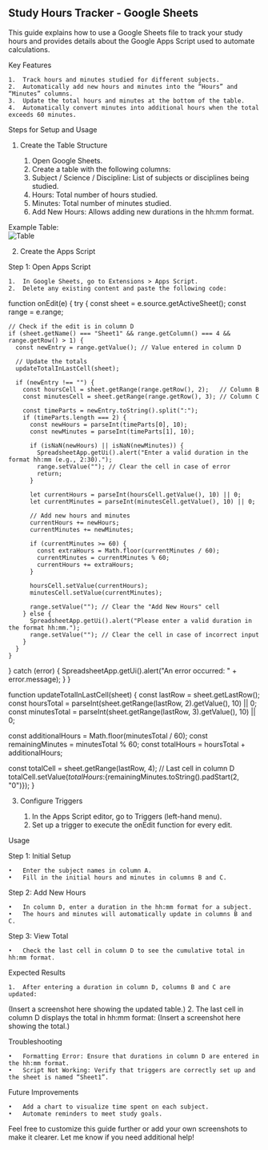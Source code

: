 ## Study Hours Tracker - Google Sheets

This guide explains how to use a Google Sheets file to track your study hours and provides details about the Google Apps Script used to automate calculations.

Key Features

	1.	Track hours and minutes studied for different subjects.
	2.	Automatically add new hours and minutes into the “Hours” and “Minutes” columns.
	3.	Update the total hours and minutes at the bottom of the table.
	4.	Automatically convert minutes into additional hours when the total exceeds 60 minutes.

Steps for Setup and Usage

1. Create the Table Structure

	1. Open Google Sheets.
	2. Create a table with the following columns:
	3. Subject / Science / Discipline: List of subjects or disciplines being studied.
	3. Hours: Total number of hours studied.
	4. Minutes: Total number of minutes studied.
	5. Add New Hours: Allows adding new durations in the hh:mm format.

Example Table: <br/>
![Table](https://i.ibb.co/4gDC7SW/Capture-d-cran-2024-12-04-013538.png)


2. Create the Apps Script

Step 1: Open Apps Script

	1.	In Google Sheets, go to Extensions > Apps Script.
	2.	Delete any existing content and paste the following code:

function onEdit(e) {
  try {
    const sheet = e.source.getActiveSheet();
    const range = e.range;

    // Check if the edit is in column D
    if (sheet.getName() === "Sheet1" && range.getColumn() === 4 && range.getRow() > 1) {
      const newEntry = range.getValue(); // Value entered in column D

      // Update the totals
      updateTotalInLastCell(sheet);

      if (newEntry !== "") {
        const hoursCell = sheet.getRange(range.getRow(), 2);   // Column B
        const minutesCell = sheet.getRange(range.getRow(), 3); // Column C

        const timeParts = newEntry.toString().split(":");
        if (timeParts.length === 2) {
          const newHours = parseInt(timeParts[0], 10);
          const newMinutes = parseInt(timeParts[1], 10);

          if (isNaN(newHours) || isNaN(newMinutes)) {
            SpreadsheetApp.getUi().alert("Enter a valid duration in the format hh:mm (e.g., 2:30).");
            range.setValue(""); // Clear the cell in case of error
            return;
          }

          let currentHours = parseInt(hoursCell.getValue(), 10) || 0;
          let currentMinutes = parseInt(minutesCell.getValue(), 10) || 0;

          // Add new hours and minutes
          currentHours += newHours;
          currentMinutes += newMinutes;

          if (currentMinutes >= 60) {
            const extraHours = Math.floor(currentMinutes / 60);
            currentMinutes = currentMinutes % 60;
            currentHours += extraHours;
          }

          hoursCell.setValue(currentHours);
          minutesCell.setValue(currentMinutes);

          range.setValue(""); // Clear the "Add New Hours" cell
        } else {
          SpreadsheetApp.getUi().alert("Please enter a valid duration in the format hh:mm.");
          range.setValue(""); // Clear the cell in case of incorrect input
        }
      }
    }
  } catch (error) {
    SpreadsheetApp.getUi().alert("An error occurred: " + error.message);
  }
}

function updateTotalInLastCell(sheet) {
  const lastRow = sheet.getLastRow();
  const hoursTotal = parseInt(sheet.getRange(lastRow, 2).getValue(), 10) || 0;
  const minutesTotal = parseInt(sheet.getRange(lastRow, 3).getValue(), 10) || 0;

  const additionalHours = Math.floor(minutesTotal / 60);
  const remainingMinutes = minutesTotal % 60;
  const totalHours = hoursTotal + additionalHours;

  const totalCell = sheet.getRange(lastRow, 4); // Last cell in column D
  totalCell.setValue(${totalHours}:${remainingMinutes.toString().padStart(2, "0")});
}

3. Configure Triggers

	1.	In the Apps Script editor, go to Triggers (left-hand menu).
	2.	Set up a trigger to execute the onEdit function for every edit.

Usage

Step 1: Initial Setup

	•	Enter the subject names in column A.
	•	Fill in the initial hours and minutes in columns B and C.

Step 2: Add New Hours

	•	In column D, enter a duration in the hh:mm format for a subject.
	•	The hours and minutes will automatically update in columns B and C.

Step 3: View Total

	•	Check the last cell in column D to see the cumulative total in hh:mm format.

Expected Results

	1.	After entering a duration in column D, columns B and C are updated:
(Insert a screenshot here showing the updated table.)
	2.	The last cell in column D displays the total in hh:mm format:
(Insert a screenshot here showing the total.)

Troubleshooting

	•	Formatting Error: Ensure that durations in column D are entered in the hh:mm format.
	•	Script Not Working: Verify that triggers are correctly set up and the sheet is named “Sheet1”.

Future Improvements

	•	Add a chart to visualize time spent on each subject.
	•	Automate reminders to meet study goals.

Feel free to customize this guide further or add your own screenshots to make it clearer. Let me know if you need additional help!
